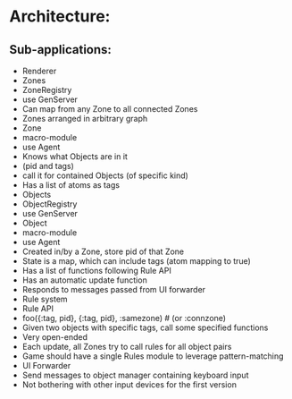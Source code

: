 # Architecture:
## Sub-applications:
- Renderer
- Zones
 - ZoneRegistry
  - use GenServer
  - Can map from any Zone to all connected Zones
  - Zones arranged in arbitrary graph
 - Zone
  - macro-module
  - use Agent
  - Knows what Objects are in it
   - (pid and tags)
  - call it for contained Objects (of specific kind)
  - Has a list of atoms as tags
- Objects
 - ObjectRegistry
  - use GenServer
 - Object
  - macro-module
  - use Agent
  - Created in/by a Zone, store pid of that Zone
  - State is a map, which can include tags (atom mapping to true)
  - Has a list of functions following Rule API
  - Has an automatic update function
  - Responds to messages passed from UI forwarder
- Rule system
 - Rule API
  - foo({:tag, pid}, {:tag, pid}, :samezone) # (or :connzone)
  - Given two objects with specific tags, call some specified functions
  - Very open-ended
  - Each update, all Zones try to call rules for all object pairs
  - Game should have a single Rules module to leverage pattern-matching
- UI Forwarder
 - Send messages to object manager containing keyboard input
  - Not bothering with other input devices for the first version

